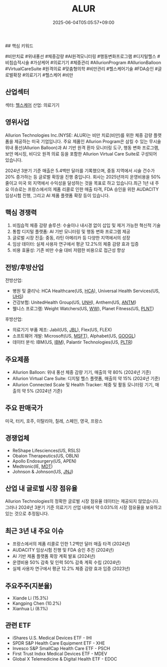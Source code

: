 ﻿---
title: "ALUR"
date: 2025-06-04T05:05:57+09:00
lastmod: 2025-06-04T05:05:57+09:00
type: docs
sidebar:
  open: true
weight: 57
---
<div style="display:none">
  <meta property="article:published_time" content="2025-06-03T20:05:57Z" />
  <meta property="article:modified_time" content="2025-06-03T20:05:57Z" />
</div>
## 핵심 키워드

#비만치료 #위내풍선 #체중감량 #AI원격모니터링 #행동변화프로그램 #디지털헬스 #비침습적시술 #가상케어 #의료기기 #체중관리 #AllurionProgram #AllurionBalloon #VirtualCareSuite #원격의료 #맞춤형의학 #비만관리 #헬스케어기술 #FDA승인 #글로벌확장 #의료기기 #헬스케어 #비만 

## 산업섹터

섹터: [헬스케어](/industry-study/2산업헬스케어/)
산업: 의료기기

## 영위사업

Allurion Technologies Inc.(NYSE: ALUR)는 비만 치료(비만)를 위한 체중 감량 플랫폼을 제공하는 미국 기업입니다. 주요 제품인 Allurion Program은 삼킬 수 있는 무시술 위내 풍선(Allurion Balloon)과 AI 기반 원격 환자 모니터링 도구, 행동 변화 프로그램, 보안 메시징, 비디오 원격 의료 등을 포함한 Allurion Virtual Care Suite로 구성되어 있습니다.

2024년 3분기 기준 매출은 5.4백만 달러를 기록했으며, 중동 지역에서 시술 건수가 20% 증가하는 등 글로벌 확장을 진행 중입니다. 회사는 2025년까지 운영비용을 50% 줄이고 미국 외 지역에서 수익성을 달성하는 것을 목표로 하고 있습니다.최근 1년 내 주요 이슈로는 프랑스에서의 제품 리콜로 인한 매출 타격, FDA 승인을 위한 AUDACITY 임상시험 진행, 그리고 AI 제품 플랫폼 확장 등이 있습니다.

## 핵심 경쟁력

1. 비침습적 체중 감량 솔루션: 수술이나 내시경 없이 삽입 및 제거 가능한 혁신적 기술
2. 통합 디지털 플랫폼: AI 기반 모니터링 및 행동 변화 프로그램 제공
3. 글로벌 시장 진출: 중동, 라틴 아메리카 등 다양한 지역에서의 성장
4. 임상 데이터: 실제 사용자 연구에서 평균 12.2%의 체중 감량 효과 입증
5. 비용 효율성: 기존 비만 수술 대비 저렴한 비용으로 접근성 향상

## 전방/후방산업

전방산업:

- 병원 및 클리닉: HCA Healthcare(US, [HCA](/company-analysis/hca/)), Universal Health Services(US, [UHS](/company-analysis/uhs/))
- 건강보험: UnitedHealth Group(US, [UNH](/company-analysis/unh/)), Anthem(US, [ANTM](/company-analysis/antm/))
- 웰니스 프로그램: Weight Watchers(US, [WW](/company-analysis/ww/)), Planet Fitness(US, [PLNT](/company-analysis/plnt/))

후방산업:

- 의료기기 부품 제조: Jabil(US, [JBL](/company-analysis/jbl/)), Flex(US, FLEX)
- 소프트웨어 개발: Microsoft(US, [MSFT](/company-analysis/msft/)), Alphabet(US, [GOOGL](/company-analysis/googl/))
- 데이터 분석: IBM(US, [IBM](/company-analysis/ibm/)), Palantir Technologies(US, [PLTR](/company-analysis/pltr/))

## 주요제품

- Allurion Balloon: 위내 풍선 체중 감량 기기, 매출의 약 80% (2024년 기준)
- Allurion Virtual Care Suite: 디지털 헬스 플랫폼, 매출의 약 15% (2024년 기준)
- Allurion Connected Scale 및 Health Tracker: 체중 및 활동 모니터링 기기, 매출의 약 5% (2024년 기준)

## 주요 판매국가

미국, 터키, 호주, 이탈리아, 칠레, 스페인, 영국, 프랑스

## 경쟁업체

- ReShape Lifesciences(US, RSLS)
- Obalon Therapeutics(US, OBLN)
- Apollo Endosurgery(US, APEN)
- Medtronic(IE, [MDT](/company-analysis/mdt/))
- Johnson & Johnson(US, [JNJ](/company-analysis/jnj/))

## 산업 내 글로벌 시장 점유율

Allurion Technologies의 정확한 글로벌 시장 점유율 데이터는 제공되지 않았습니다. 그러나 2024년 3분기 기준 의료기기 산업 내에서 약 0.03%의 시장 점유율을 보유하고 있는 것으로 추정됩니다.

## 최근 3년 내 주요 이슈

- 프랑스에서의 제품 리콜로 인한 1.2백만 달러 매출 타격 (2024년)
- AUDACITY 임상시험 진행 및 FDA 승인 추진 (2024년)
- AI 기반 제품 플랫폼 확장 계획 발표 (2024년)
- 운영비용 50% 감축 및 인력 50% 감축 계획 수립 (2024년)
- 실제 사용자 연구에서 평균 12.2% 체중 감량 효과 입증 (2023년)

## 주요주주(지분율)

- Xiande Li (15.3%)
- Kangping Chen (10.2%)
- Xianhua Li (8.1%)

## 관련 ETF

- iShares U.S. Medical Devices ETF - IHI
- SPDR S&P Health Care Equipment ETF - XHE
- Invesco S&P SmallCap Health Care ETF - PSCH
- First Trust Indxx Medical Devices ETF - MDEV
- Global X Telemedicine & Digital Health ETF - EDOC
